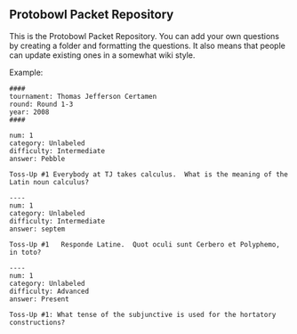 Protobowl Packet Repository
----------

This is the Protobowl Packet Repository. You can add your own questions by creating a folder and formatting the questions. It also means that people can update existing ones in a somewhat wiki style.


Example:

    ####
    tournament: Thomas Jefferson Certamen
    round: Round 1-3
    year: 2008
    ####
    
    num: 1
    category: Unlabeled
    difficulty: Intermediate
    answer: Pebble
    
    Toss-Up #1 Everybody at TJ takes calculus.  What is the meaning of the Latin noun calculus?
    
    ----
    num: 1
    category: Unlabeled
    difficulty: Intermediate
    answer: septem
    
    Toss-Up #1   Responde Latine.  Quot oculi sunt Cerbero et Polyphemo, in toto?
    
    ----
    num: 1
    category: Unlabeled
    difficulty: Advanced
    answer: Present
    
    Toss-Up #1: What tense of the subjunctive is used for the hortatory constructions?
